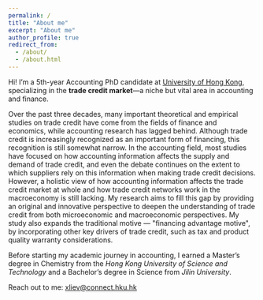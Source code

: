 ```yaml
---
permalink: /
title: "About me"
excerpt: "About me"
author_profile: true
redirect_from: 
  - /about/
  - /about.html
---
```


<!-- Hi! I'm a 5th-year Accounting PhD  at [HKU Business School](https://www.hkubs.hku.hk/glocal/).

My research interests focus on a niche but vital area: the ***trade credit market***. My work primarily explores two key dimensions of this field: *microeconomic contracting* and *macroeconomic implicatioins*. 

On the ***microeconomic level***, I investigate how accounting reporting and regulation results in a redistribution of trade credit. This research sheds light on the unintended costs and benefits that regulatory frameworks and financial disclosures impose on the trade credit market. 

On the ***macroeconomic level***, my research seeks to deepen the understanding of how trade credit networks can act as stabilizing forces within the economy, particularly during periods of financial uncertainty and policy shifts, such as those seen during fiscal policy adjustments and the COVID-19 crisis. -->

Hi! I’m a 5th-year Accounting PhD candidate at [University of Hong Kong](https://www.hkubs.hku.hk/glocal/), specializing in the **trade credit market**—a niche but vital area in accounting and finance.

<!-- My research approaches this field from two key perspectives: *microeconomic contracting* and *macroeconomic implications*. On the microeconomic side, I explore how accounting reporting and regulatory frameworks influence the redistribution of trade credit, emphasizing the often-overlooked costs and benefits these frameworks impose on firms.

On the macroeconomic side, I examine how trade credit networks act as stabilizing forces within the broader economy, especially during periods of fiscal uncertainty and crises like COVID-19. By bridging these perspectives, my work aims to contribute valuable insights into both the micro and macro roles of trade credit in financial stability. -->

Over the past three decades, many important theoretical and empirical studies on trade credit have come from the fields of finance and economics, while accounting research has lagged behind. Although trade credit is increasingly recognized as an important form of financing, this recognition is still somewhat narrow. In the accounting field, most studies have focused on how accounting information affects the supply and demand of trade credit, and even the debate continues on the extent to which suppliers rely on this information when making trade credit decisions. However, a holistic view of how accounting information affects the trade credit market at whole and how trade credit networks work in the macroeconomy is still lacking. My research aims to fill this gap by providing an original and innovative perspective to deepen the understanding of trade credit from both microeconomic and macroeconomic perspectives. My study also expands the traditional motive — "financing advantage motive", by incorporating other key drivers of trade credit, such as tax and product quality warranty considerations.

Before starting my academic journey in accounting, I earned a Master’s degree in Chemistry from the *Hong Kong University of Science and Technology* and a Bachelor’s degree in Science from *Jilin University*.

<!-- Currently, I am visiting PhD student at Washington University in St. Louis, until Nov 2024.  -->

<!-- My research intrests focus on niche research area on trade credit market. Sepcailly, I examine it  from both microeconomic contracting persepctive ( interacted accouting reporting and regulation) and marcroeconomic implications (tax, covid, et al.).
 -->

 <!-- this with a research focus on trade financing and accounting regulations. -->

<!-- Specifically, I am interested in exploring the **economic consequences (intended and unintended) of regulations within the supply chain context** and the **role of supply chain networks in transmitting these effects to a broader economy**. 

Before studying accounting, I was a PhD candidate in Chemistry, spending three years at [Hong Kong University of Science and Technology](https://hkust.edu.hk/). I received my Bachelor of Science from [Jilin University](https://global.jlu.edu.cn/) in 2017 (Rank:1/123). -->



Reach out to me: xliev@connect.hku.hk